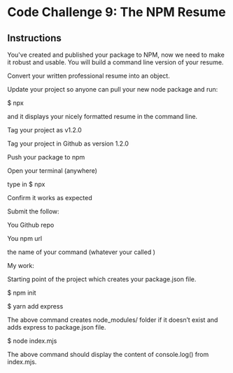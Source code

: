 # Code Challenge 9: The NPM Resume 
## Instructions
You've created and published your package to NPM, now we need to make it robust and usable. You will build a command line version of your resume. 

Convert your written professional resume into an object. 

Update your project so anyone can pull your new node package and run: 

$ npx <some command name> 

and it displays your nicely formatted resume in the command line. 

Tag your project as v1.2.0 

Tag your project in Github as version 1.2.0 

Push your package to npm 

Open your terminal (anywhere) 

type in $ npx <some command name>  

Confirm it works as expected 

Submit the follow: 

You Github repo 

You npm url 

the name of your command 
(whatever your called <some command name>) 

My work:

Starting point of the project which creates your package.json file. 


$ npm init 

$ yarn add express 

The above command creates node_modules/ folder if it doesn’t exist and adds express to package.json file. 

$ node index.mjs 

The above command should display the content of console.log() from index.mjs. 